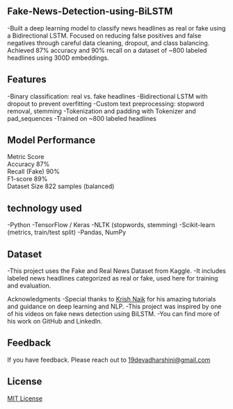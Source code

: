 ## Fake-News-Detection-using-BiLSTM
-Built a deep learning model to classify news headlines as real or fake using a Bidirectional LSTM. Focused on reducing false positives and false negatives through careful data cleaning, dropout, and class balancing. Achieved 87% accuracy and 90% recall on a dataset of ~800 labeled headlines using 300D embeddings.

## Features
-Binary classification: real vs. fake headlines
-Bidirectional LSTM with dropout to prevent overfitting
-Custom text preprocessing: stopword removal, stemming
-Tokenization and padding with Tokenizer and pad_sequences
-Trained on ~800 labeled headlines

## Model Performance

 Metric         Score                   
 Accuracy       87%                      
 Recall (Fake)  90%                      
 F1-score       89%                      
 Dataset Size   822 samples (balanced)   

## technology used
-Python
-TensorFlow / Keras
-NLTK (stopwords, stemming)
-Scikit-learn (metrics, train/test split)
-Pandas, NumPy

## Dataset
-This project uses the Fake and Real News Dataset from Kaggle.
-It includes labeled news headlines categorized as real or fake, used here for training and evaluation.

 Acknowledgments
-Special thanks to [Krish Naik](https://www.youtube.com/@krishnaik06) for his amazing tutorials and guidance on deep learning and NLP.
-This project was inspired by one of his videos on fake news detection using BiLSTM.
-You can find more of his work on GitHub and LinkedIn.

## Feedback
If you have feedback. Please reach out to 19devadharshini@gmail.com

## License
[MIT License](LICENSE)

